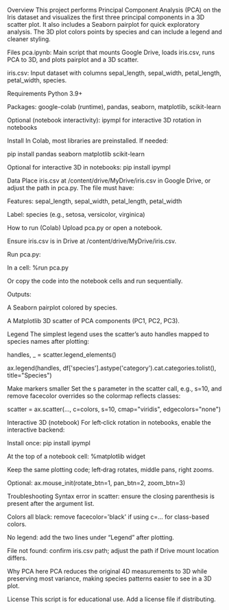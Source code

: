 Overview
This project performs Principal Component Analysis (PCA) on the Iris dataset and visualizes the first three principal components in a 3D scatter plot. It also includes a Seaborn pairplot for quick exploratory analysis. The 3D plot colors points by species and can include a legend and cleaner styling.

Files
pca.ipynb: Main script that mounts Google Drive, loads iris.csv, runs PCA to 3D, and plots pairplot and a 3D scatter.

iris.csv: Input dataset with columns sepal_length, sepal_width, petal_length, petal_width, species.

Requirements
Python 3.9+

Packages: google-colab (runtime), pandas, seaborn, matplotlib, scikit-learn

Optional (notebook interactivity): ipympl for interactive 3D rotation in notebooks

Install
In Colab, most libraries are preinstalled. If needed:

pip install pandas seaborn matplotlib scikit-learn

Optional for interactive 3D in notebooks: pip install ipympl

Data
Place iris.csv at /content/drive/MyDrive/iris.csv in Google Drive, or adjust the path in pca.py. The file must have:

Features: sepal_length, sepal_width, petal_length, petal_width

Label: species (e.g., setosa, versicolor, virginica)

How to run (Colab)
Upload pca.py or open a notebook.

Ensure iris.csv is in Drive at /content/drive/MyDrive/iris.csv.

Run pca.py:

In a cell: %run pca.py

Or copy the code into the notebook cells and run sequentially.

Outputs:

A Seaborn pairplot colored by species.

A Matplotlib 3D scatter of PCA components (PC1, PC2, PC3).

Legend
The simplest legend uses the scatter’s auto handles mapped to species names after plotting:

handles, _ = scatter.legend_elements()

ax.legend(handles, df['species'].astype('category').cat.categories.tolist(), title="Species")

Make markers smaller
Set the s parameter in the scatter call, e.g., s=10, and remove facecolor overrides so the colormap reflects classes:

scatter = ax.scatter(..., c=colors, s=10, cmap="viridis", edgecolors="none")

Interactive 3D (notebook)
For left‑click rotation in notebooks, enable the interactive backend:

Install once: pip install ipympl

At the top of a notebook cell: %matplotlib widget

Keep the same plotting code; left‑drag rotates, middle pans, right zooms.

Optional: ax.mouse_init(rotate_btn=1, pan_btn=2, zoom_btn=3)

Troubleshooting
Syntax error in scatter: ensure the closing parenthesis is present after the argument list.

Colors all black: remove facecolor='black' if using c=... for class-based colors.

No legend: add the two lines under “Legend” after plotting.

File not found: confirm iris.csv path; adjust the path if Drive mount location differs.

Why PCA here
PCA reduces the original 4D measurements to 3D while preserving most variance, making species patterns easier to see in a 3D plot.

License
This script is for educational use. Add a license file if distributing.
